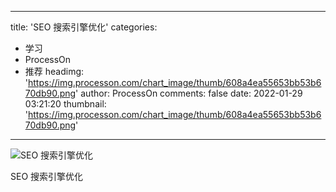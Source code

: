 
---
title: 'SEO 搜索引擎优化'
categories: 
 - 学习
 - ProcessOn
 - 推荐
headimg: 'https://img.processon.com/chart_image/thumb/608a4ea55653bb53b670db90.png'
author: ProcessOn
comments: false
date: 2022-01-29 03:21:20
thumbnail: 'https://img.processon.com/chart_image/thumb/608a4ea55653bb53b670db90.png'
---

<div>   
<img class="thumb" alt="SEO 搜索引擎优化" src="https://img.processon.com/chart_image/thumb/608a4ea55653bb53b670db90.png" referrerpolicy="no-referrer">
<p>SEO 搜索引擎优化</p>  
</div>
            
